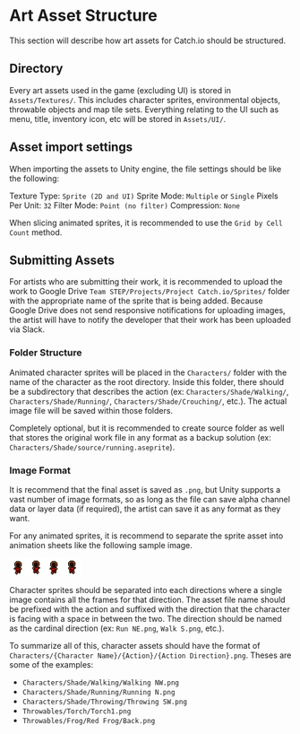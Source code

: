 # Art Asset Structure

This section will describe how art assets for Catch.io should be structured.

## Directory

Every art assets used in the game (excluding UI) is stored in `Assets/Textures/`.
This includes character sprites, environmental objects, throwable objects and map tile sets.
Everything relating to the UI such as menu, title, inventory icon, etc will be stored in `Assets/UI/`.

## Asset import settings

When importing the assets to Unity engine, the file settings should be like the following:

Texture Type: `Sprite (2D and UI)`
Sprite Mode: `Multiple` or `Single`
Pixels Per Unit: `32`
Filter Mode: `Point (no filter)`
Compression: `None`

When slicing animated sprites, it is recommended to use the `Grid by Cell Count` method.

## Submitting Assets

For artists who are submitting their work, it is recommended to upload the work to Google Drive `Team STEP/Projects/Project Catch.io/Sprites/` folder with the appropriate name of the sprite that is being added.
Because Google Drive does not send responsive notifications for uploading images, the artist will have to notify the developer that their work has been uploaded via Slack.

### Folder Structure

Animated character sprites will be placed in the `Characters/` folder with the name of the character as the root directory.
Inside this folder, there should be a subdirectory that describes the action (ex: `Characters/Shade/Walking/`, `Characters/Shade/Running/`, `Characters/Shade/Crouching/`, etc.).
The actual image file will be saved within those folders.

Completely optional, but it is recommended to create source folder as well that stores the original work file in any format as a backup solution (ex: `Characters/Shade/source/running.aseprite`).

### Image Format

It is recommend that the final asset is saved as `.png`, but Unity supports a vast number of image formats, so as long as the file can save alpha channel data or layer data (if required), the artist can save it as any format as they want.

For any animated sprites, it is recommend to separate the sprite asset into animation sheets like the following sample image.

![Sample character animation](images/SampleAnimation.png)

Character sprites should be separated into each directions where a single image contains all the frames for that direction.
The asset file name should be prefixed with the action and suffixed with the direction that the character is facing with a space in between the two.
The direction should be named as the cardinal direction (ex: `Run NE.png`, `Walk S.png`, etc.).

To summarize all of this, character assets should have the format of `Characters/{Character Name}/{Action}/{Action Direction}.png`.
Theses are some of the examples:

- `Characters/Shade/Walking/Walking NW.png`
- `Characters/Shade/Running/Running N.png`
- `Characters/Shade/Throwing/Throwing SW.png`
- `Throwables/Torch/Torch1.png`
- `Throwables/Frog/Red Frog/Back.png`
